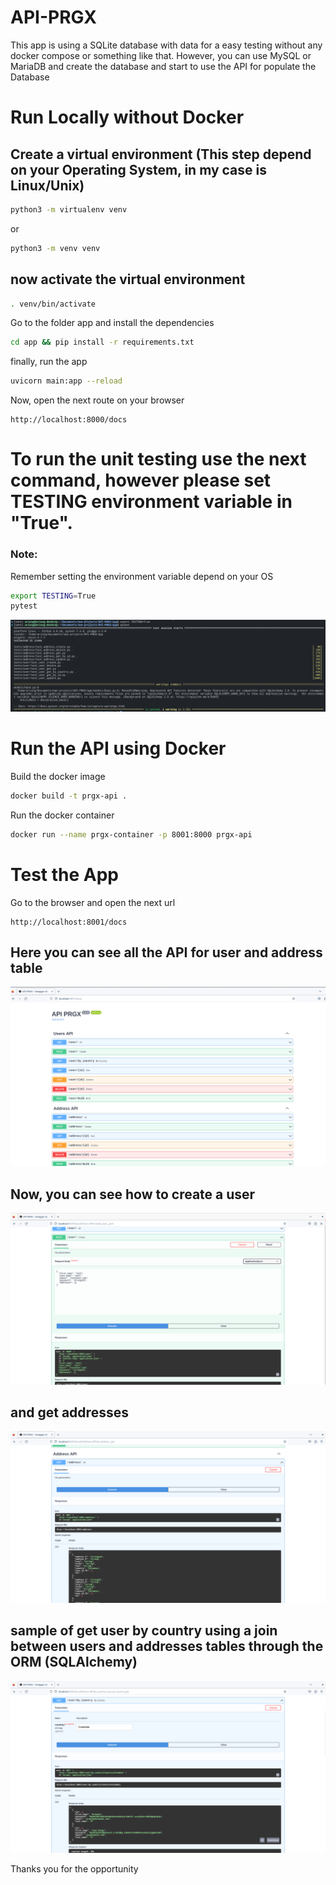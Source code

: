 # API-PRGX
This app is using a SQLite database with data for a easy testing without any docker compose or something like that. However, you can use MySQL or MariaDB and create the database and start to use the API for populate the Database
# Run Locally without Docker
## Create a virtual environment (This step depend on your Operating System, in my case is Linux/Unix) 
```bash
python3 -m virtualenv venv
```
or
```bash
python3 -m venv venv
```
## now activate the virtual environment
```bash
. venv/bin/activate
```
Go to the folder app and install the dependencies
```bash
cd app && pip install -r requirements.txt
```
finally, run the app
```bash
uvicorn main:app --reload
```
Now, open the next route on your browser
```
http://localhost:8000/docs
```
# To run the unit testing use the next command, however please set TESTING environment variable in "True".
### Note:
Remember setting the environment variable depend on your OS
```bash
export TESTING=True
pytest
```
![pytest](./docs/pytest.png)
# Run the API using Docker
Build the docker image
```bash
docker build -t prgx-api .
```
Run the docker container
```bash
docker run --name prgx-container -p 8001:8000 prgx-api
```
# Test the App
Go to the browser and open the next url
```
http://localhost:8001/docs
```
## Here you can see all the API for user and address table
![swagger](./docs/swagger.png)
## Now, you can see how to create a user 
![create](./docs/create_user.png)

## and get addresses

![get](./docs/get_addresses.png)

## sample of get user by country using a join between users and addresses tables through the ORM (SQLAlchemy)
![get](./docs/get_users.png)


Thanks you for the opportunity
